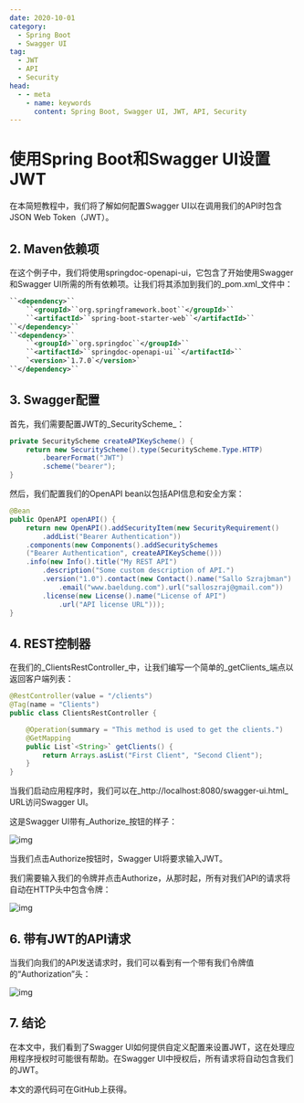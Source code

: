 ```yaml
---
date: 2020-10-01
category:
  - Spring Boot
  - Swagger UI
tag:
  - JWT
  - API
  - Security
head:
  - - meta
    - name: keywords
      content: Spring Boot, Swagger UI, JWT, API, Security
---
```


# 使用Spring Boot和Swagger UI设置JWT

在本简短教程中，我们将了解如何配置Swagger UI以在调用我们的API时包含JSON Web Token（JWT）。

## 2. Maven依赖项

在这个例子中，我们将使用springdoc-openapi-ui，它包含了开始使用Swagger和Swagger UI所需的所有依赖项。让我们将其添加到我们的_pom.xml_文件中：

```xml
``<dependency>``
    ``<groupId>``org.springframework.boot``</groupId>``
    ``<artifactId>``spring-boot-starter-web``</artifactId>``
``</dependency>``
``<dependency>``
    ``<groupId>``org.springdoc``</groupId>``
    ``<artifactId>``springdoc-openapi-ui``</artifactId>``
    `<version>`1.7.0`</version>`
``</dependency>``
```

## 3. Swagger配置

首先，我们需要配置JWT的_SecurityScheme_：

```java
private SecurityScheme createAPIKeyScheme() {
    return new SecurityScheme().type(SecurityScheme.Type.HTTP)
        .bearerFormat("JWT")
        .scheme("bearer");
}
```

然后，我们配置我们的OpenAPI bean以包括API信息和安全方案：

```java
@Bean
public OpenAPI openAPI() {
    return new OpenAPI().addSecurityItem(new SecurityRequirement()
        .addList("Bearer Authentication"))
    .components(new Components().addSecuritySchemes
    ("Bearer Authentication", createAPIKeyScheme()))
    .info(new Info().title("My REST API")
        .description("Some custom description of API.")
        .version("1.0").contact(new Contact().name("Sallo Szrajbman")
            .email("www.baeldung.com").url("salloszraj@gmail.com"))
        .license(new License().name("License of API")
            .url("API license URL")));
}
```

## 4. REST控制器

在我们的_ClientsRestController_中，让我们编写一个简单的_getClients_端点以返回客户端列表：

```java
@RestController(value = "/clients")
@Tag(name = "Clients")
public class ClientsRestController {

    @Operation(summary = "This method is used to get the clients.")
    @GetMapping
    public List`<String>` getClients() {
        return Arrays.asList("First Client", "Second Client");
    }
}
```

当我们启动应用程序时，我们可以在_http://localhost:8080/swagger-ui.html_ URL访问Swagger UI。

这是Swagger UI带有_Authorize_按钮的样子：

![img](https://www.baeldung.com/wp-content/uploads/2020/10/swaggerui-1024x516-1.png)

当我们点击Authorize按钮时，Swagger UI将要求输入JWT。

我们需要输入我们的令牌并点击Authorize，从那时起，所有对我们API的请求将自动在HTTP头中包含令牌：

![img](https://www.baeldung.com/wp-content/uploads/2020/10/swagger-authorize-1024x499-1.png)

## 6. 带有JWT的API请求

当我们向我们的API发送请求时，我们可以看到有一个带有我们令牌值的“Authorization”头：

![img](https://www.baeldung.com/wp-content/uploads/2020/10/swagger-get-clients-1024x556-1.png)

## 7. 结论

在本文中，我们看到了Swagger UI如何提供自定义配置来设置JWT，这在处理应用程序授权时可能很有帮助。在Swagger UI中授权后，所有请求将自动包含我们的JWT。

本文的源代码可在GitHub上获得。